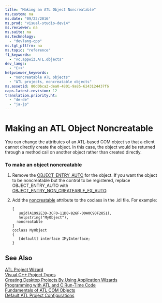 ```yaml
---
title: "Making an ATL Object Noncreatable"
ms.custom: na
ms.date: "09/22/2016"
ms.prod: "visual-studio-dev14"
ms.reviewer: na
ms.suite: na
ms.technology: 
  - "devlang-cpp"
ms.tgt_pltfrm: na
ms.topic: "reference"
f1_keywords: 
  - "vc.appwiz.ATL.objects"
dev_langs: 
  - "C++"
helpviewer_keywords: 
  - "noncreatable ATL objects"
  - "ATL projects, noncreatable objects"
ms.assetid: 80d0bca2-dea0-4801-9a85-6243124437f6
caps.latest.revision: 12
translation.priority.ht: 
  - "de-de"
  - "ja-jp"
---
```

# Making an ATL Object Noncreatable
You can change the attributes of an ATL-based COM object so that a client cannot directly create the object. In this case, the object would be returned through a method call on another object rather than created directly.  
  
### To make an object noncreatable  
  
1.  Remove the [OBJECT_ENTRY_AUTO](../VS_csharp/object_entry_auto.md) for the object. If you want the object to be noncreatable but the control to be registered, replace OBJECT_ENTRY_AUTO with [OBJECT_ENTRY_NON_CREATEABLE_EX_AUTO](../VS_csharp/object_entry_non_createable_ex_auto.md).  
  
2.  Add the [noncreatable](../VS_csharp/noncreatable.md) attribute to the coclass in the .idl file. For example:  
  
    ```  
    [  
       uuid(A1992E3D-3CF0-11D0-826F-00A0C90F2851),  
       helpstring("MyObject"),  
      noncreatable  
    ]  
    coclass MyObject  
    {  
       [default] interface IMyInterface;  
    }  
    ```  
  
## See Also  
 [ATL Project Wizard](../VS_csharp/atl-project-wizard.md)   
 [Visual C++ Project Types](../VS_csharp/visual-c---project-types.md)   
 [Creating Desktop Projects By Using Application Wizards](../VS_csharp/creating-desktop-projects-by-using-application-wizards.md)   
 [Programming with ATL and C Run-Time Code](../VS_csharp/programming-with-atl-and-c-run-time-code.md)   
 [Fundamentals of ATL COM Objects](../VS_csharp/fundamentals-of-atl-com-objects.md)   
 [Default ATL Project Configurations](../VS_csharp/default-atl-project-configurations.md)